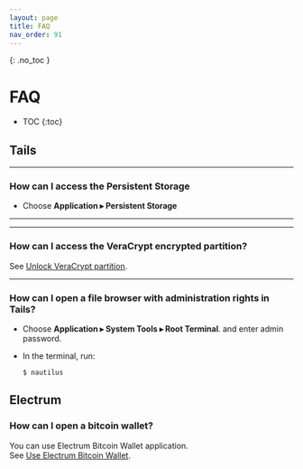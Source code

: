 ```yaml
---
layout: page
title: FAQ
nav_order: 91
---
```


{: .no_toc }
# FAQ 

- TOC
{:toc}

## Tails

---
### How can I access the Persistent Storage

* Choose **Application ▸ Persistent Storage**


---

---
### How can I access the VeraCrypt encrypted partition?

See [Unlock VeraCrypt partition](https://dutu.github.io/b-tails/guide/use/on_tails.html#unlock-veracrypt-partition).


---

### How can I open a  file browser with administration rights in Tails?

* Choose **Application ▸ System Tools ▸ Root Terminal**. and enter admin password.


* In the terminal, run:
  ```shell
  $ nautilus
  ```

## Electrum

### How can I open a bitcoin wallet?
You can use Electrum Bitcoin Wallet application.<br>
See [Use Electrum Bitcoin Wallet](https://dutu.github.io/b-tails/guide/use/electrum.html).



